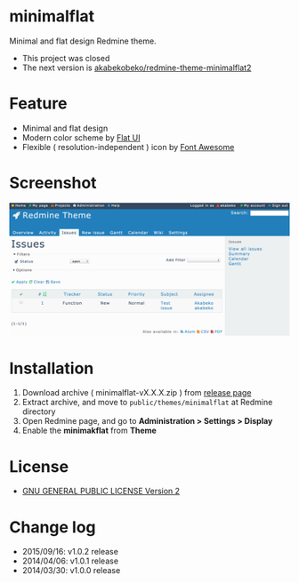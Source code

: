 # minimalflat

Minimal and flat design Redmine theme.

* This project was closed
* The next version is [akabekobeko/redmine-theme-minimalflat2](https://github.com/akabekobeko/redmine-theme-minimalflat2)

# Feature

* Minimal and flat design
* Modern color scheme by [Flat UI](http://designmodo.github.io/Flat-UI/)
* Flexible ( resolution-independent ) icon by [Font Awesome](http://fortawesome.github.io/Font-Awesome/)

# Screenshot

![Display sample](screenshot.png)

# Installation

1. Download archive ( minimalflat-vX.X.X.zip ) from [release page](https://github.com/akabekobeko/redmine-theme-minimalflat/releases)
2. Extract archive, and move to `public/themes/minimalflat` at Redmine directory
3. Open Redmine page, and go to **Administration > Settings > Display**
4. Enable the **minimakflat** from **Theme**

# License

* [GNU GENERAL PUBLIC LICENSE Version 2](LICENSE)

# Change log

* 2015/09/16: v1.0.2 release
* 2014/04/06: v1.0.1 release
* 2014/03/30: v1.0.0 release
